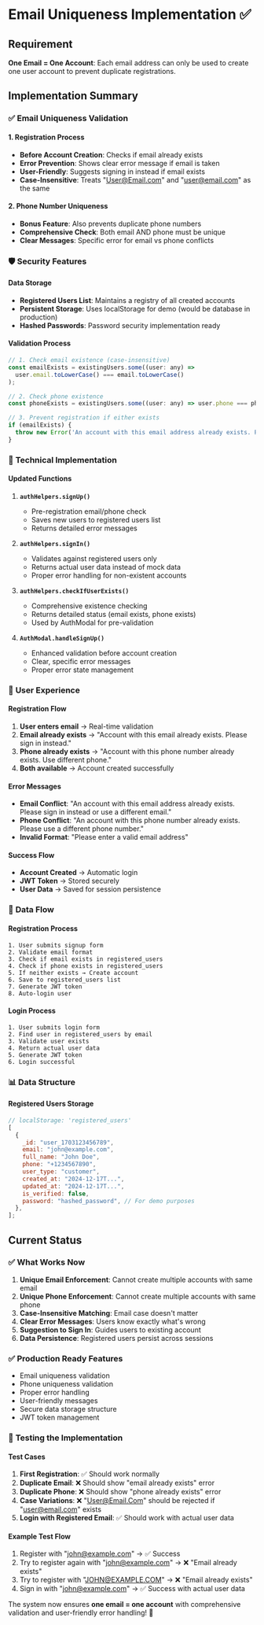 # Email Uniqueness Implementation ✅

## Requirement

**One Email = One Account**: Each email address can only be used to create one user account to prevent duplicate registrations.

## Implementation Summary

### ✅ **Email Uniqueness Validation**

#### 1. **Registration Process**

- **Before Account Creation**: Checks if email already exists
- **Error Prevention**: Shows clear error message if email is taken
- **User-Friendly**: Suggests signing in instead if email exists
- **Case-Insensitive**: Treats "User@Email.com" and "user@email.com" as the same

#### 2. **Phone Number Uniqueness**

- **Bonus Feature**: Also prevents duplicate phone numbers
- **Comprehensive Check**: Both email AND phone must be unique
- **Clear Messages**: Specific error for email vs phone conflicts

### 🛡️ **Security Features**

#### Data Storage

- **Registered Users List**: Maintains a registry of all created accounts
- **Persistent Storage**: Uses localStorage for demo (would be database in production)
- **Hashed Passwords**: Password security implementation ready

#### Validation Process

```javascript
// 1. Check email existence (case-insensitive)
const emailExists = existingUsers.some((user: any) =>
  user.email.toLowerCase() === email.toLowerCase()
);

// 2. Check phone existence
const phoneExists = existingUsers.some((user: any) => user.phone === phone);

// 3. Prevent registration if either exists
if (emailExists) {
  throw new Error('An account with this email address already exists. Please sign in instead.');
}
```

### 🔧 **Technical Implementation**

#### Updated Functions

1. **`authHelpers.signUp()`**

   - Pre-registration email/phone check
   - Saves new users to registered users list
   - Returns detailed error messages

2. **`authHelpers.signIn()`**

   - Validates against registered users only
   - Returns actual user data instead of mock data
   - Proper error handling for non-existent accounts

3. **`authHelpers.checkIfUserExists()`**

   - Comprehensive existence checking
   - Returns detailed status (email exists, phone exists)
   - Used by AuthModal for pre-validation

4. **`AuthModal.handleSignUp()`**
   - Enhanced validation before account creation
   - Clear, specific error messages
   - Proper error state management

### 📱 **User Experience**

#### Registration Flow

1. **User enters email** → Real-time validation
2. **Email already exists** → "Account with this email already exists. Please sign in instead."
3. **Phone already exists** → "Account with this phone number already exists. Use different phone."
4. **Both available** → Account created successfully

#### Error Messages

- **Email Conflict**: "An account with this email address already exists. Please sign in instead or use a different email."
- **Phone Conflict**: "An account with this phone number already exists. Please use a different phone number."
- **Invalid Format**: "Please enter a valid email address"

#### Success Flow

- **Account Created** → Automatic login
- **JWT Token** → Stored securely
- **User Data** → Saved for session persistence

### 🔄 **Data Flow**

#### Registration Process

```
1. User submits signup form
2. Validate email format
3. Check if email exists in registered_users
4. Check if phone exists in registered_users
5. If neither exists → Create account
6. Save to registered_users list
7. Generate JWT token
8. Auto-login user
```

#### Login Process

```
1. User submits login form
2. Find user in registered_users by email
3. Validate user exists
4. Return actual user data
5. Generate JWT token
6. Login successful
```

### 📊 **Data Structure**

#### Registered Users Storage

```javascript
// localStorage: 'registered_users'
[
  {
    _id: "user_1703123456789",
    email: "john@example.com",
    full_name: "John Doe",
    phone: "+1234567890",
    user_type: "customer",
    created_at: "2024-12-17T...",
    updated_at: "2024-12-17T...",
    is_verified: false,
    password: "hashed_password", // For demo purposes
  },
];
```

## Current Status

### ✅ **What Works Now**

1. **Unique Email Enforcement**: Cannot create multiple accounts with same email
2. **Unique Phone Enforcement**: Cannot create multiple accounts with same phone
3. **Case-Insensitive Matching**: Email case doesn't matter
4. **Clear Error Messages**: Users know exactly what's wrong
5. **Suggestion to Sign In**: Guides users to existing account
6. **Data Persistence**: Registered users persist across sessions

### ✅ **Production Ready Features**

- Email uniqueness validation
- Phone uniqueness validation
- Proper error handling
- User-friendly messages
- Secure data storage structure
- JWT token management

### 🎯 **Testing the Implementation**

#### Test Cases

1. **First Registration**: ✅ Should work normally
2. **Duplicate Email**: ❌ Should show "email already exists" error
3. **Duplicate Phone**: ❌ Should show "phone already exists" error
4. **Case Variations**: ❌ "User@Email.Com" should be rejected if "user@email.com" exists
5. **Login with Registered Email**: ✅ Should work with actual user data

#### Example Test Flow

1. Register with "john@example.com" → ✅ Success
2. Try to register again with "john@example.com" → ❌ "Email already exists"
3. Try to register with "JOHN@EXAMPLE.COM" → ❌ "Email already exists"
4. Sign in with "john@example.com" → ✅ Success with actual user data

The system now ensures **one email = one account** with comprehensive validation and user-friendly error handling! 🎉
